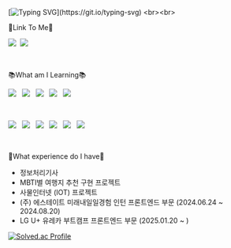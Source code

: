 
[![Typing SVG](https://readme-typing-svg.demolab.com?font=Black+Han+Sans&size=31&pause=1000&color=F7A200&random=false&width=800&height=80&lines=%EB%B0%98%EA%B0%91%EC%8A%B5%EB%8B%88%EB%8B%A4%F0%9F%91%8B+%ED%94%84%EB%A1%A0%ED%8A%B8%EC%97%94%EB%93%9C%EB%A5%BC+%EA%BF%88%EA%BE%B8%EB%8A%94+%EC%B4%88%EB%B3%B4+%EA%B0%9C%EB%B0%9C%EC%9E%90%EC%9D%98+%ED%94%84%EB%A1%9C%ED%95%84%EC%9E%85%EB%8B%88%EB%8B%A4!)](https://git.io/typing-svg)
<br><br>

🚀Link To Me🚀

<a href="https://velog.io/@zeromin41"><img src="https://img.shields.io/badge/VELOG-%2311AB00.svg?&style=for-the-badge&logo=vim&logoColor=white"/></a>&nbsp;
<a href="https://mail.google.com/mail/?view=cm&amp;fs=1&amp;to=youngmin0679@gmail.com" target="_blank"><img src="https://img.shields.io/badge/Gmail-D14836?style=for-the-badge&logo=gmail&logoColor=white"/></a>
&nbsp;

<br>

📚What am I Learning📚

<img src="https://img.shields.io/badge/JavaScript-F7DF1E?style=for-the-badge&logo=JavaScript&logoColor=white"/>&nbsp;&nbsp;
<img src="https://img.shields.io/badge/HTML-239120?style=for-the-badge&logo=html5&logoColor=white"/>&nbsp;&nbsp;
<img src="https://img.shields.io/badge/CSS-239120?&style=for-the-badge&logo=css3&logoColor=white"/>&nbsp;&nbsp;
<img src="https://img.shields.io/badge/Python-3776AB?style=for-the-badge&logo=python&logoColor=white"/>&nbsp;&nbsp;
<img src="https://img.shields.io/badge/Java-ED8B00?style=for-the-badge&logo=openjdk&logoColor=white"/>&nbsp;&nbsp;



<br>

<img src="https://img.shields.io/badge/React-20232A?style=for-the-badge&logo=react&logoColor=61DAFB"/>&nbsp;&nbsp;
<img src="https://img.shields.io/badge/Colab-F9AB00?style=for-the-badge&logo=googlecolab&color=525252"/>&nbsp;&nbsp;
<img src="https://img.shields.io/badge/Android_Studio-3DDC84?style=for-the-badge&logo=android-studio&logoColor=white"/>&nbsp;&nbsp;
<img src="https://img.shields.io/badge/Visual_Studio_Code-0078D4?style=for-the-badge&logo=visual%20studio%20code&logoColor=white"/>&nbsp;&nbsp;
<img src="https://img.shields.io/badge/Figma-F24E1E?style=for-the-badge&logo=figma&logoColor=white"/>&nbsp;&nbsp;
<img src="https://img.shields.io/badge/Linux-FCC624?style=for-the-badge&logo=linux&logoColor=black"/>&nbsp;&nbsp;


<br>

📝What experience do I have📝
* 정보처리기사
* MBTI별 여행지 추천 구현 프로젝트
* 사물인터넷 (IOT) 프로젝트 
* (주) 에스테이트 미래내일일경험 인턴 프론트엔드 부문 (2024.06.24 ~ 2024.08.20)
* LG U+ 유레카 부트캠프 프론트엔드 부문 (2025.01.20 ~ )

[![Solved.ac Profile](http://mazassumnida.wtf/api/v2/generate_badge?boj=tladudals224)](https://solved.ac/tladudals224/)

